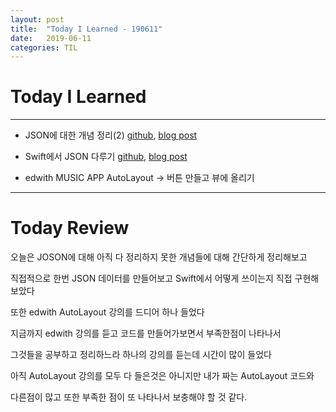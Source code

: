 ```yaml
---
layout: post
title:  "Today I Learned - 190611"
date:   2019-06-11
categories: TIL
---
```


# Today I Learned

---

- JSON에 대한 개념 정리(2) [github](https://github.com/VincentGeranium/VincentGeranium.github.io/blob/master/_posts/2019-06-11-JSON-Study.markdown), [blog post](https://vincentgeranium.github.io/ios,/swift/2019/06/11/JSON-Study.html)

- Swift에서 JSON 다루기 [github](https://github.com/VincentGeranium/VincentGeranium.github.io/blob/master/_posts/2019-06-11-JSON-Class-Study.markdown), [blog post](https://vincentgeranium.github.io/2019/06/11/JSON-Class-Study.html)

- edwith MUSIC APP AutoLayout -> 버튼 만들고 뷰에 올리기

---

# Today Review

오늘은 JOSON에 대해 아직 다 정리하지 못한 개념들에 대해 간단하게 정리해보고

직접적으로 한번 JSON 데이터를 만들어보고 Swift에서 어떻게 쓰이는지 직접 구현해 보았다

또한 edwith AutoLayout 강의를 드디어 하나 들었다

지금까지 edwith 강의를 듣고 코드를 만들어가보면서 부족한점이 나타나서

그것들을 공부하고 정리하느라 하나의 강의를 듣는데 시간이 많이 들었다

아직 AutoLayout 강의를 모두 다 들은것은 아니지만 내가 짜는 AutoLayout 코드와

다른점이 많고 또한 부족한 점이 또 나타나서 보충해야 할 것 같다.
